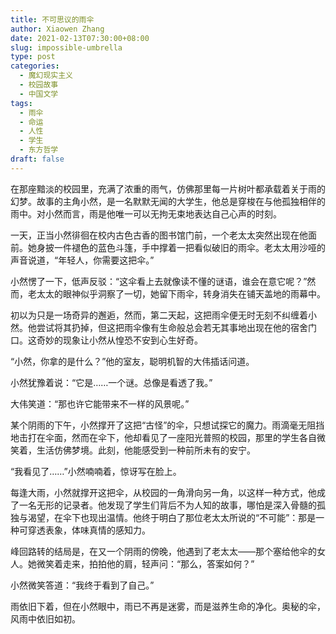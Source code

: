 ```yaml
---
title: 不可思议的雨伞
author: Xiaowen Zhang
date: 2021-02-13T07:30:00+08:00
slug: impossible-umbrella
type: post
categories:
  - 魔幻现实主义
  - 校园故事
  - 中国文学
tags:
  - 雨伞
  - 命运
  - 人性
  - 学生
  - 东方哲学
draft: false
---
```


在那座黯淡的校园里，充满了浓重的雨气，仿佛那里每一片树叶都承载着关于雨的幻梦。故事的主角小然，是一名默默无闻的大学生，他总是穿梭在与他孤独相伴的雨中。对小然而言，雨是他唯一可以无拘无束地表达自己心声的时刻。

一天，正当小然徘徊在校内古色古香的图书馆门前，一个老太太突然出现在他面前。她身披一件褪色的蓝色斗篷，手中撑着一把看似破旧的雨伞。老太太用沙哑的声音说道，“年轻人，你需要这把伞。”

小然愣了一下，低声反驳：“这伞看上去就像读不懂的谜语，谁会在意它呢？”然而，老太太的眼神似乎洞察了一切，她留下雨伞，转身消失在铺天盖地的雨幕中。

初以为只是一场奇异的邂逅，然而，第二天起，这把雨伞便无时无刻不纠缠着小然。他尝试将其扔掉，但这把雨伞像有生命般总会若无其事地出现在他的宿舍门口。这奇妙的现象让小然从惶恐不安到心生好奇。

“小然，你拿的是什么？”他的室友，聪明机智的大伟插话问道。

小然犹豫着说：“它是……一个谜。总像是看透了我。”

大伟笑道：“那也许它能带来不一样的风景呢。”

某个阴雨的下午，小然撑开了这把“古怪”的伞，只想试探它的魔力。雨滴毫无阻挡地击打在伞面，然而在伞下，他却看见了一座阳光普照的校园，那里的学生各自微笑着，生活仿佛梦境。此刻，他能感受到一种前所未有的安宁。

“我看见了……”小然喃喃着，惊讶写在脸上。

每逢大雨，小然就撑开这把伞，从校园的一角滑向另一角，以这样一种方式，他成了一名无形的记录者。他发现了学生们背后不为人知的故事，哪怕是深入骨髓的孤独与渴望，在伞下也现出温情。他终于明白了那位老太太所说的“不可能”：那是一种可穿透表象，体味真情的感知力。

峰回路转的结局是，在又一个阴雨的傍晚，他遇到了老太太——那个塞给他伞的女人。她微笑着走来，拍拍他的肩，轻声问：“那么，答案如何？”

小然微笑答道：“我终于看到了自己。”

雨依旧下着，但在小然眼中，雨已不再是迷雾，而是滋养生命的净化。奥秘的伞，风雨中依旧如初。